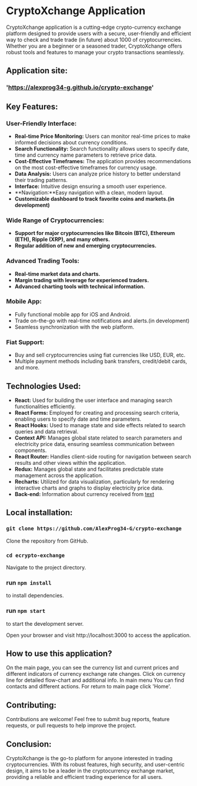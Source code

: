 
# CryptoXchange Application

CryptoXchange application is a cutting-edge crypto-currency exchange platform designed to provide users with a secure, user-friendly and efficient way to check and trade trade (in future) about 1000 of cryptocurrencies. Whether you are a beginner or a seasoned trader, CryptoXchange offers robust tools and features to manage your crypto transactions seamlessly.

## Application site:

### 'https://alexprog34-g.github.io/crypto-exchange'

## Key Features:

### User-Friendly Interface:

- **Real-time Price Monitoring:** Users can monitor real-time prices to make informed decisions about currency conditions.
- **Search Functionality:** Search functionality allows users to specify date, time and currency name parameters to retrieve price data.
- **Cost-Effective Timeframes:** The application provides recommendations on the most cost-effective timeframes for currency usage.
- **Data Analysis:** Users can analyze price history to better understand their trading patterns.
- **Interface:** Intuitive design ensuring a smooth user experience.
- **Navigation:**Easy navigation with a clean, modern layout.
- **Customizable dashboard to track favorite coins and markets.(in development)**

### Wide Range of Cryptocurrencies:
- **Support for major cryptocurrencies like Bitcoin (BTC), Ethereum (ETH), Ripple (XRP), and many others.**
- **Regular addition of new and emerging cryptocurrencies.**

### Advanced Trading Tools:

- **Real-time market data and charts.**
- **Margin trading with leverage for experienced traders.**
- **Advanced charting tools with technical information.**

### Mobile App:

- Fully functional mobile app for iOS and Android.
- Trade on-the-go with real-time notifications and alerts.(in development)
- Seamless synchronization with the web platform.

### Fiat Support:

- Buy and sell cryptocurrencies using fiat currencies like USD, EUR, etc.
- Multiple payment methods including bank transfers, credit/debit cards, and more.

## Technologies Used:

- **React:** Used for building the user interface and managing search functionalities efficiently.
- **React Forms:** Employed for creating and processing search criteria, enabling users to specify date and time parameters.
- **React Hooks:** Used to manage state and side effects related to search queries and data retrieval.
- **Context API:** Manages global state related to search parameters and electricity price data, ensuring seamless communication between components.
- **React Router:** Handles client-side routing for navigation between search results and other views within the application.
- **Redux:** Manages global state and facilitates predictable state management across the application.
- **Recharts:** Utilized for data visualization, particularly for rendering interactive charts and graphs to display electricity price data.
- **Back-end:** Information about currency received from [text](https://coincap.io/)

## Local installation:

### `git clone https://github.com/AlexProg34-G/crypto-exchange`

Clone the repository from GitHub.

### `cd ecrypto-exchange`

Navigate to the project directory.

### run `npm install`

to install dependencies.

### run `npm start`

to start the development server.

Open your browser and visit http://localhost:3000 to access the application.

## How to use this application?
On the main page, you can see the currency list and current prices and different indicators of currency exchange rate changes.
Click on currency line for detailed flow-chart and additional info. In main menu You can find contacts and different actions.
For return to main page click 'Home'.

## Contributing:

Contributions are welcome! Feel free to submit bug reports, feature requests, or pull requests to help improve the project.

## Conclusion:
CryptoXchange is the go-to platform for anyone interested in trading cryptocurrencies. With its robust features, high security, and user-centric design, it aims to be a leader in the cryptocurrency exchange market, providing a reliable and efficient trading experience for all users.





